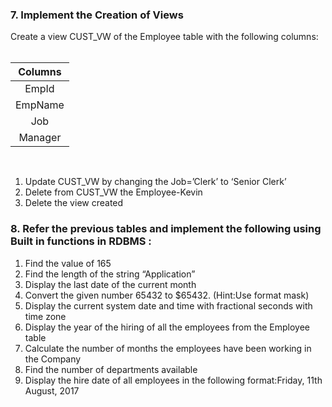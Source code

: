 <h3>7. Implement the Creation of Views</h3>
<p>
    Create a view CUST_VW of the Employee table with the following columns:
    <br><br>

| Columns |
| :--------: |
| EmpId |
| EmpName |
| Job |
| Manager |</p>

<br>

   <p>
      <ol>
        <li>Update CUST_VW by changing the Job=’Clerk’ to ‘Senior Clerk’</li>
        <li>Delete from CUST_VW the Employee-Kevin</li>
        <li>Delete the view created</li>
      </ol>
  </p>
  
<h3>8. Refer the previous tables and implement the following using Built in functions in RDBMS :</h3>
<p>
  <ol>
    <li>Find the value of 165</li>
    <li>Find the length of the string “Application”</li>
    <li>Display the last date of the current month</li>
    <li>Convert the given number 65432 to $65432. (Hint:Use format mask)</li>
    <li>Display the current system date and time with fractional seconds with time zone</li>
    <li>Display the year of the hiring of all the employees from the Employee table</li>
    <li>Calculate the number of months the employees have been working in the Company</li>
    <li>Find the number of departments available</li>
    <li>Display the hire date of all employees in the following format:Friday, 11th August, 2017</li>
   </ol>
 </p>
